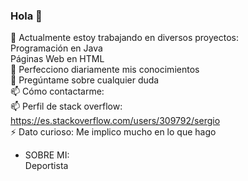 ### Hola 👋

🔭 Actualmente estoy trabajando en diversos proyectos:<br/>
Programación en Java <br/>
Páginas Web en HTML <br/>
🌱 Perfecciono diariamente mis conocimientos <br/>
💬 Pregúntame sobre cualquier duda <br/>
📫 Cómo contactarme: <br/>
📫 Perfil de stack overflow: https://es.stackoverflow.com/users/309792/sergio <br/>
⚡ Dato curioso: Me implico mucho en lo que hago <br/>
- SOBRE MI: <br/>
Deportista
